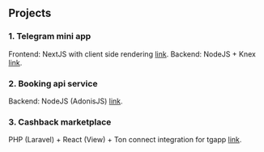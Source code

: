 ## Projects

### 1. Telegram mini app

Frontend: NextJS with client side rendering [link](/tgminiapp/frontend/).
Backend: NodeJS + Knex [link](/tgminiapp/backend/).

### 2. Booking api service

Backend: NodeJS (AdonisJS) [link](/booking-service/).

### 3. Cashback marketplace

PHP (Laravel) + React (View) + Ton connect integration for tgapp [link](/cashback-marketplace/).
